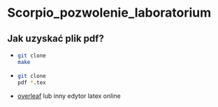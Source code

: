 # Scorpio_pozwolenie_laboratorium
## Jak uzyskać plik pdf?
*  ```bash
   git clone 
   make
   ```
*  ```bash
   git clone 
   pdf *.tex
   ```
* [overleaf](https://www.overleaf.com) lub inny edytor latex online 
